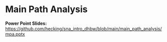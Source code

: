 # Main Path Analysis

**Power Point Slides:** https://github.com/hecking/sna_intro_dhbw/blob/main/main_path_analysis/mpa.pptx 
